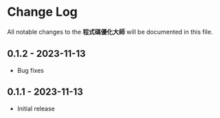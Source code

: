 # Change Log

All notable changes to the **程式碼優化大師** will be documented in this file.

## 0.1.2 - 2023-11-13

* Bug fixes

## 0.1.1 - 2023-11-13

* Initial release
